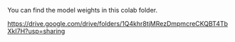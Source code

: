 You can find the model weights in this colab folder.

https://drive.google.com/drive/folders/1Q4khr8tjMRezDmpmcreCKQBT4TbXkI7H?usp=sharing
